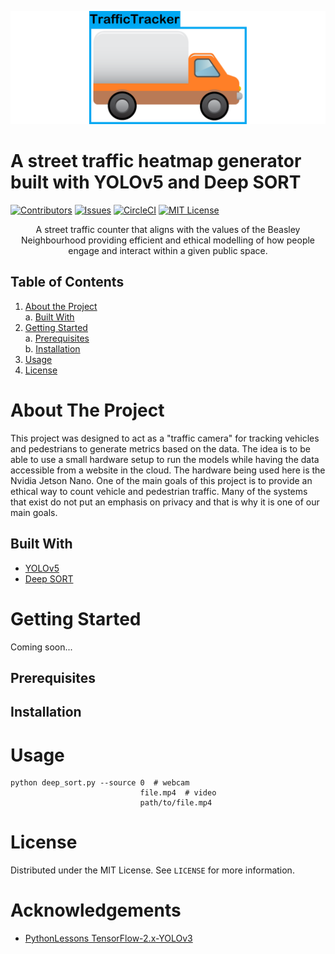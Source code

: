 ![](TrafficTracker-logo-wide.png)

# A street traffic heatmap generator built with YOLOv5 and Deep SORT

[![Contributors][contributors-shield]][contributors-url]
[![Issues][issues-shield]][issues-url]
[![CircleCI][circleci-url]][circleci-shield]
[![MIT License][license-shield]][license-url]

<div align="center">A street traffic counter that aligns with the values of the Beasley Neighbourhood providing efficient and ethical modelling of how people engage and interact within a given public space.
</div>

## Table of Contents
1. [About the Project](#about-the-project)\
    a. [Built With](#built-with)
3. [Getting Started](#getting-started)\
    a. [Prerequisites](#prerequisites)\
    b. [Installation](#installation)
4. [Usage](#usage)
5. [License](#license)

# About The Project
This project was designed to act as a "traffic camera" for tracking vehicles and pedestrians to generate metrics based on the data.
The idea is to be able to use a small hardware setup to run the models while having the data accessible from a website in the cloud.
The hardware being used here is the Nvidia Jetson Nano.
One of the main goals of this project is to provide an ethical way to count vehicle and pedestrian traffic.
Many of the systems that exist do not put an emphasis on privacy and that is why it is one of our main goals.

## Built With
- [YOLOv5](https://github.com/ultralytics/yolov5)
- [Deep SORT](https://github.com/nwojke/deep_sort)

# Getting Started
Coming soon...
## Prerequisites
## Installation

# Usage
```
python deep_sort.py --source 0  # webcam
                             file.mp4  # video
                             path/to/file.mp4
```

# License
Distributed under the MIT License. See `LICENSE` for more information.

# Acknowledgements
- [PythonLessons TensorFlow-2.x-YOLOv3](https://github.com/pythonlessons/TensorFlow-2.x-YOLOv3)


[contributors-shield]: https://img.shields.io/github/contributors/McMasterAI/TrafficTracker.svg
[contributors-url]: https://github.com/McMasterAI/TrafficTracker/graphs/contributors
[issues-shield]: https://img.shields.io/github/issues/McMasterAI/TrafficTracker.svg
[issues-url]: https://github.com/McMasterAI/TrafficTracker/issues
[circleci-url]: https://circleci.com/gh/McMasterAI/TrafficTracker.svg?style=shield
[circleci-shield]: https://circleci.com/gh/McMasterAI/TrafficTracker
[license-shield]: https://img.shields.io/github/license/McMasterAI/TrafficTracker.svg
[license-url]: https://github.com/McMasterAI/TrafficTracker/blob/master/LICENSE.txt
